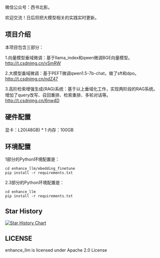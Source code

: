 微信公众号：西书北影。

欢迎交流！日后将把大模型相关的实践实时更新。

## 项目介绍
本项目包含三部分：

1.向量模型垂域微调：基于llama_index和qwen微调BGE向量模型。http://t.csdnimg.cn/vSmRW

2.大模型垂域微调：基于PEFT微调qwen1.5-7b-chat，做了sft和dpo。http://t.csdnimg.cn/ndZ47

3.高阶检索增强生成(RAG)系统：基于以上垂域化工作，实现两阶段的RAG系统。增加了query改写、召回重排、检索重排、多轮对话等。http://t.csdnimg.cn/6nw4D

## 硬件配置

显卡：L20(48GB) * 1 
内存：100GB

## 环境配置

1部分的Python环境配置是：
```
cd enhance_llm/ebedding_finetune
pip install -r requirements.txt
```

2.3部分的Python环境配置是：
```
cd enhance_llm
pip install -r requirements.txt
```



## Star History

[![Star History Chart](https://api.star-history.com/svg?repos=stay-leave/enhance_llm&type=Date)](https://star-history.com/#stay-leave/enhance_llm&Date)


## LICENSE

enhance_llm is licensed under Apache 2.0 License


